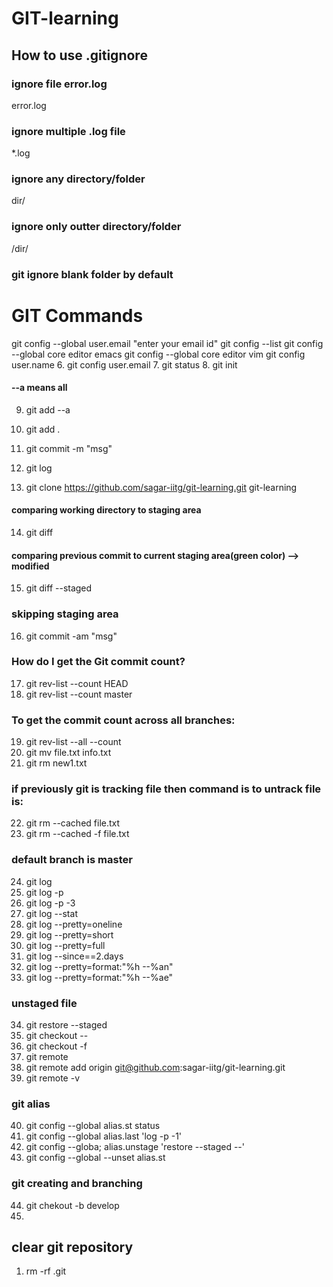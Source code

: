 # GIT-learning

## How to use .gitignore

###  ignore file error.log
error.log
### ignore multiple .log file
*.log
### ignore any directory/folder
dir/
### ignore only outter directory/folder
/dir/
### git ignore blank folder by default


# GIT Commands

git config --global user.email "enter your email id"
git config --list
git config --global core editor emacs
git config --global core editor vim
git config user.name
6. git config user.email
7. git status
8. git init

#### --a means all
9. git add --a
10. git add .

11. git commit -m "msg"
12. git log
13. git clone https://github.com/sagar-iitg/git-learning.git git-learning
#### comparing working directory to staging area
14. git diff 
#### comparing previous commit to current staging area(green color) --> modified
15. git diff --staged
### skipping staging area
16. git commit -am "msg"
### How do I get the Git commit count?
17. git rev-list --count HEAD
18. git rev-list --count master 
### To get the commit count across all branches:
19. git rev-list --all --count 
20. git mv file.txt info.txt
21. git rm new1.txt
### if previously git is tracking file then command is to untrack file is:
22. git rm --cached file.txt
23. git rm --cached -f file.txt
### default branch is master

24. git log
25. git log -p
26. git log -p -3
27. git log --stat
28. git log --pretty=oneline
29. git log --pretty=short
30. git log --pretty=full
31. git log --since==2.days
32. git log --pretty=format:"%h --%an"
33. git log --pretty=format:"%h --%ae"
### unstaged file
34. git restore --staged <file>
35. git checkout -- <file>
36. git checkout -f
37. git remote  
38. git remote add origin git@github.com:sagar-iitg/git-learning.git
39. git remote -v
### git alias
40. git config --global alias.st status
41. git config --global alias.last 'log -p -1'
42. git config --globa; alias.unstage 'restore --staged --'
43. git config --global --unset alias.st
### git creating and branching
44. git chekout -b develop
45.  






## clear git repository
1. rm -rf .git


